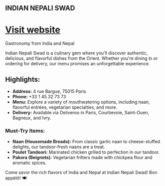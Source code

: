## INDIAN NEPALI SWAD
[Visit website][1]
==================

Gastronomy from India and Nepal

Indian Nepali Swad is a culinary gem where you'll discover authentic, delicious, and flavorful dishes from the Orient. Whether you're dining in or ordering for delivery, our menu promises an unforgettable experience.

Highlights:
-----------

-   **Address:** 4 rue Bargue, 75015 Paris
-   **Phone:** +33 1 45 32 73 73
-   **Menu:** Explore a variety of mouthwatering options, including naan, flavorful entrées, vegetarian specialties, and more.
-   **Delivery:** Available via Deliveroo in Paris, Courbevoie, Saint-Ouen, Bagneux, and Ivry.

### Must-Try Items:

-   **Naan (Housemade Breads):** From classic garlic naan to cheese-stuffed delights, our tandoor-fresh naans are a treat.
-   **Poulet Tandoori:** Marinated chicken grilled to perfection in our tandoor.
-   **Pakora (Beignets):** Vegetarian fritters made with chickpea flour and aromatic spices.

Come savor the rich flavors of India and Nepal at Indian Nepali Swad! Bon appétit! 🍽️

[1]: https://www.indian-nepaliswad.fr/
